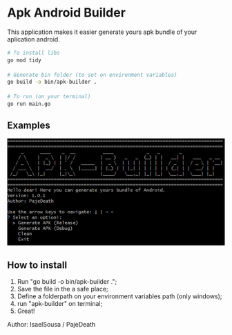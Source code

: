 # Apk Android Builder

This application makes it easier generate yours apk bundle of your aplication android.

```bash
# To install libs
go mod tidy

# Generate bin folder (to set on environment variables)
go build -o bin/apk-builder .

# To run (on your terminal)
go run main.go

```

## Examples

![Cmd](https://github.com/IsaelSousa/apk_builder_app/blob/main/src/image/command_line.png?raw=true "CommandLine App")

## How to install

1. Run "go build -o bin/apk-builder .";
2. Save the file in the a safe place;
3. Define a folderpath on your environment variables path (only windows);
4. run "apk-builder" on terminal;
5. Great!

Author: IsaelSousa / PajeDeath